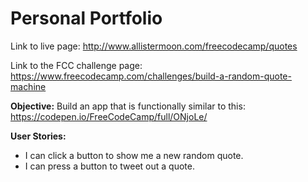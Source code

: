 # Personal Portfolio

Link to live page:
http://www.allistermoon.com/freecodecamp/quotes

Link to the FCC challenge page:
https://www.freecodecamp.com/challenges/build-a-random-quote-machine

__Objective:__
Build an app that is functionally similar to this: https://codepen.io/FreeCodeCamp/full/ONjoLe/

__User Stories:__
- I can click a button to show me a new random quote.
- I can press a button to tweet out a quote.
